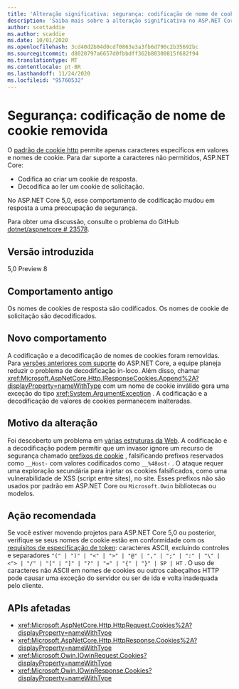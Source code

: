 ```yaml
---
title: 'Alteração significativa: segurança: codificação de nome de cookie removido'
description: 'Saiba mais sobre a alteração significativa no ASP.NET Core 5,0 título segurança: codificação de nome de cookie removido'
author: scottaddie
ms.author: scaddie
ms.date: 10/01/2020
ms.openlocfilehash: 3cd40d2b04d0cdf0863e3a3fb6d790c2b35692bc
ms.sourcegitcommit: d8020797a6657d0fbbdff362b80300815f682f94
ms.translationtype: MT
ms.contentlocale: pt-BR
ms.lasthandoff: 11/24/2020
ms.locfileid: "95760532"
---
```

# <a name="security-cookie-name-encoding-removed"></a>Segurança: codificação de nome de cookie removida

O [padrão de cookie http](https://tools.ietf.org/html/rfc6265#section-4.1.1) permite apenas caracteres específicos em valores e nomes de cookie. Para dar suporte a caracteres não permitidos, ASP.NET Core:

* Codifica ao criar um cookie de resposta.
* Decodifica ao ler um cookie de solicitação.

No ASP.NET Core 5,0, esse comportamento de codificação mudou em resposta a uma preocupação de segurança.

Para obter uma discussão, consulte o problema do GitHub [dotnet/aspnetcore # 23578](https://github.com/dotnet/aspnetcore/issues/23578).

## <a name="version-introduced"></a>Versão introduzida

5,0 Preview 8

## <a name="old-behavior"></a>Comportamento antigo

Os nomes de cookies de resposta são codificados. Os nomes de cookie de solicitação são decodificados.

## <a name="new-behavior"></a>Novo comportamento

A codificação e a decodificação de nomes de cookies foram removidas. Para [versões anteriores com suporte](https://dotnet.microsoft.com/platform/support/policy/dotnet-core) do ASP.NET Core, a equipe planeja reduzir o problema de decodificação in-loco. Além disso, chamar <xref:Microsoft.AspNetCore.Http.IResponseCookies.Append%2A?displayProperty=nameWithType> com um nome de cookie inválido gera uma exceção do tipo <xref:System.ArgumentException> . A codificação e a decodificação de valores de cookies permanecem inalteradas.

## <a name="reason-for-change"></a>Motivo da alteração

Foi descoberto um problema em [várias estruturas da Web](https://github.com/advisories/GHSA-j6w9-fv6q-3q52). A codificação e a decodificação podem permitir que um invasor ignore um recurso de segurança chamado [prefixos de cookie](https://tools.ietf.org/html/draft-ietf-httpbis-cookie-prefixes-00) , falsificando prefixos reservados como `__Host-` com valores codificados como `__%48ost-` . O ataque requer uma exploração secundária para injetar os cookies falsificados, como uma vulnerabilidade de XSS (script entre sites), no site. Esses prefixos não são usados por padrão em ASP.NET Core ou `Microsoft.Owin` bibliotecas ou modelos.

## <a name="recommended-action"></a>Ação recomendada

Se você estiver movendo projetos para ASP.NET Core 5,0 ou posterior, verifique se seus nomes de cookie estão em conformidade com os [requisitos de especificação de token](https://tools.ietf.org/html/rfc2616#section-2.2): caracteres ASCII, excluindo controles e separadores `"(" | ")" | "<" | ">" | "@" | "," | ";" | ":" | "\" | <"> | "/" | "[" | "]" | "?" | "=" | "{" | "}" | SP | HT` . O uso de caracteres não ASCII em nomes de cookies ou outros cabeçalhos HTTP pode causar uma exceção do servidor ou ser de ida e volta inadequada pelo cliente.

## <a name="affected-apis"></a>APIs afetadas

- <xref:Microsoft.AspNetCore.Http.HttpRequest.Cookies%2A?displayProperty=nameWithType>
- <xref:Microsoft.AspNetCore.Http.HttpResponse.Cookies%2A?displayProperty=nameWithType>
- <xref:Microsoft.Owin.IOwinRequest.Cookies?displayProperty=nameWithType>
- <xref:Microsoft.Owin.IOwinResponse.Cookies?displayProperty=nameWithType>

<!--

### Category

ASP.NET Core

### Affected APIs

- `Overload:Microsoft.AspNetCore.Http.HttpRequest.Cookies`
- `Overload:Microsoft.AspNetCore.Http.HttpResponse.Cookies`
- `P:Microsoft.Owin.IOwinRequest.Cookies`
- `P:Microsoft.Owin.IOwinResponse.Cookies`

-->
